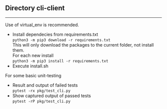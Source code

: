 ## Directory cli-client   

---   

Use of virtual_env is recommended.

- Install dependecies from requirements.txt   
`python3 -m pip3 download -r requirements.txt`   
 This will only download the packages to the current folder, not install them.   
 For each new install   
 `python3 -m pip3 install -r requirements.txt`   
- Execute install.sh  

For some basic unit-testing   
- Result and output of failed tests  
`pytest -rx pkg/test_cli.py`  
- Show captured output of passed tests  
`pytest -rP pkg/test_cli.py`  
